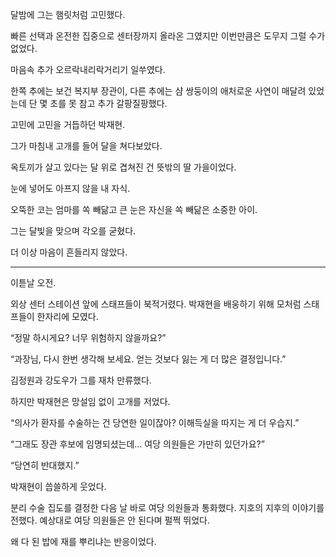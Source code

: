 달밤에 그는 햄릿처럼 고민했다.

빠른 선택과 온전한 집중으로 센터장까지 올라온 그였지만 이번만큼은 도무지 그럴 수가 없었다.

마음속 추가 오르락내리락거리기 일쑤였다.

한쪽 추에는 보건 복지부 장관이, 다른 추에는 샴 쌍둥이의 애처로운 사연이 매달려 있었는데 단 몇 초를 못 참고 추가 갈팡질팡했다.

고민에 고민을 거듭하던 박재현.

그가 마침내 고개를 들어 달을 쳐다보았다.

옥토끼가 살고 있다는 달 위로 겹쳐진 건 뜻밖의 딸 가을이었다.

눈에 넣어도 아프지 않을 내 자식.

오뚝한 코는 엄마를 쏙 빼닮고 큰 눈은 자신을 쏙 빼닮은 소중한 아이.

그는 달빛을 맞으며 각오를 굳혔다.

더 이상 마음이 흔들리지 않았다.

* * *

이튿날 오전.

외상 센터 스테이션 앞에 스태프들이 북적거렸다. 박재현을 배웅하기 위해 모처럼 스태프들이 한자리에 모였다.

“정말 하시게요? 너무 위험하지 않을까요?”

“과장님, 다시 한번 생각해 보세요. 얻는 것보다 잃는 게 더 많은 결정입니다.”

김정원과 강도우가 그를 재차 만류했다.

하지만 박재현은 망설임 없이 고개를 저었다.

“의사가 환자를 수술하는 건 당연한 일이잖아? 이해득실을 따지는 게 더 우습지.”

“그래도 장관 후보에 임명되셨는데… 여당 의원들은 가만히 있던가요?”

“당연히 반대했지.”

박재현이 씁쓸하게 웃었다.

분리 수술 집도를 결정한 다음 날 바로 여당 의원들과 통화했다. 지호의 지후의 이야기를 전했다. 예상대로 여당 의원들은 안 된다며 펄쩍 뛰었다.

왜 다 된 밥에 재를 뿌리냐는 반응이었다.